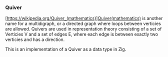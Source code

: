 ### Quiver
[https://wikipedia.org/Quiver_(mathematics)]Quiver(mathematics) is another name for a multidigraph, or a directed graph where loops between verticies are allowed. Quivers are used in representation theory consisting of a set of Verticies V and a set of edges E, where each edge is between exactly two verticies and has a direction.

This is an implementation of a Quiver as a data type in Zig.
